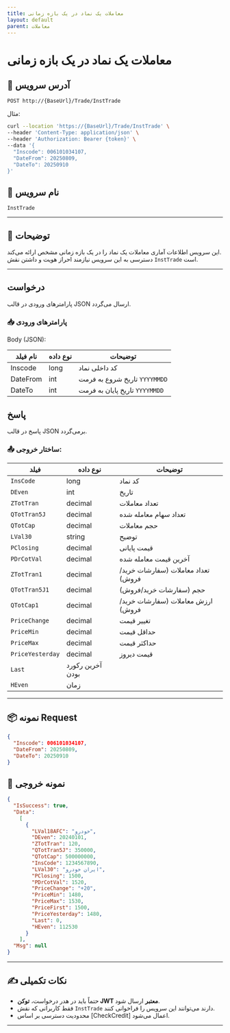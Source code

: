 ```yaml
---
title: معاملات یک نماد در یک بازه زمانی
layout: default
parent: معاملات
---
```


# معاملات یک نماد در یک بازه زمانی

## 📌 آدرس سرویس

```http
POST http://{BaseUrl}/Trade/InstTrade
```

مثال:

```bash
curl --location 'https://{BaseUrl}/Trade/InstTrade' \
--header 'Content-Type: application/json' \
--header 'Authorization: Bearer {token}' \
--data '{
  "Inscode": 006101034107,
  "DateFrom": 20250809,
  "DateTo": 20250910
}'
```  

## 🧾 نام سرویس

`InstTrade`

---

## 🎯 توضیحات

این سرویس اطلاعات آماری معاملات یک نماد را در یک بازه زمانی مشخص ارائه می‌کند.  
دسترسی به این سرویس نیازمند احراز هویت و داشتن نقش `InstTrade` است.

---

## درخواست

پارامترهای ورودی در قالب JSON ارسال می‌گردد.

### 📥 پارامترهای ورودی

Body (JSON):

| نام فیلد   | نوع داده | توضیحات |
|------------|----------|---------|
| Inscode  | long     | کد داخلی نماد |
| DateFrom | int   | تاریخ شروع به فرمت `YYYYMMDD` |
| DateTo   | int   | تاریخ پایان به فرمت `YYYYMMDD` |

## پاسخ

پاسخ در قالب JSON برمی‌گردد.

### 📤 ساختار خروجی:

| فیلد | نوع داده | توضیحات |
|------|----------|---------|
| `InsCode` | long | کد نماد |
| `DEven` | int | تاریخ |
| `ZTotTran` | decimal | تعداد معاملات |
| `QTotTran5J` | decimal | تعداد سهام معامله شده |
| `QTotCap` | decimal | حجم معاملات |
| `LVal30` | string | توضیح |
| `PClosing` | decimal | قیمت پایانی |
| `PDrCotVal` | decimal | آخرین قیمت معامله شده |
| `ZTotTran1` | decimal | تعداد معاملات (سفارشات خرید/فروش) |
| `QTotTran5J1` | decimal | حجم (سفارشات خرید/فروش) |
| `QTotCap1` | decimal | ارزش معاملات (سفارشات خرید/فروش) |
| `PriceChange` | decimal | تغییر قیمت |
| `PriceMin` | decimal | حداقل قیمت |
| `PriceMax` | decimal | حداکثر قیمت |
| `PriceYesterday` | decimal | قیمت دیروز |
| `Last` | آخرین رکورد بودن |
| `HEven` | زمان |

---

## 📦 نمونه Request 

```json
{
  "Inscode": 006101034107,
  "DateFrom": 20250809,
  "DateTo": 20250910
}
```

## 📄 نمونه خروجی

```json
{
  "IsSuccess": true,
  "Data":
    [
      {
        "LVal18AFC": "خودرو",
        "DEven": 20240101,
        "ZTotTran": 120,
        "QTotTran5J": 350000,
        "QTotCap": 500000000,
        "InsCode": 1234567890,
        "LVal30": "ایران خودرو",
        "PClosing": 1500,
        "PDrCotVal": 1520,
        "PriceChange": "+20",
        "PriceMin": 1480,
        "PriceMax": 1530,
        "PriceFirst": 1500,
        "PriceYesterday": 1480,
        "Last": 0,
        "HEven": 112530
      }
    ],
  "Msg": null
}
```

---

## ✍️ نکات تکمیلی

- حتماً باید در هدر درخواست، **توکن JWT معتبر** ارسال شود.
- فقط کاربرانی که نقش `InstTrade` دارند می‌توانند این سرویس را فراخوانی کنند.
- محدودیت دسترسی بر اساس [CheckCredit] اعمال می‌شود.

---
